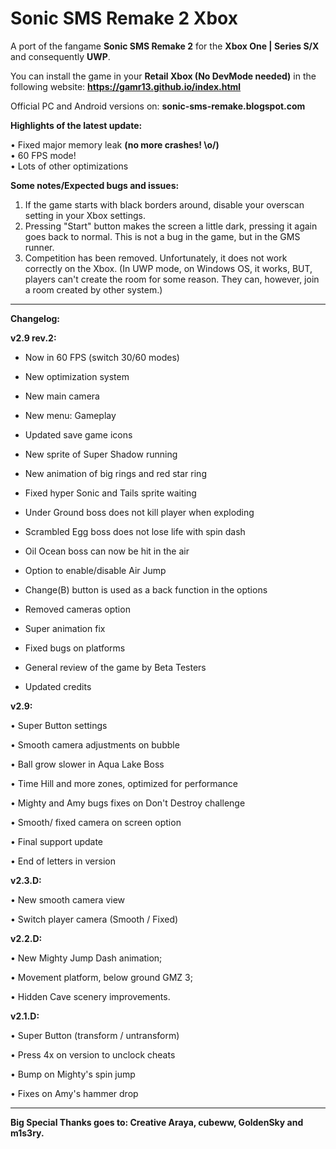 # Sonic SMS Remake 2 Xbox

A port of the fangame **Sonic SMS Remake 2** for the **Xbox One | Series S/X** and consequently **UWP**.

You can install the game in your **Retail Xbox (No DevMode needed)** in the following website: **https://gamr13.github.io/index.html**

Official PC and Android versions on: **sonic-sms-remake.blogspot.com**

**Highlights of the latest update:**

• Fixed major memory leak **(no more crashes! \o/)**
<br>
• 60 FPS mode!
<br>
• Lots of other optimizations

**Some notes/Expected bugs and issues:**

1. If the game starts with black borders around, disable your overscan setting in your Xbox settings.
2. Pressing "Start" button makes the screen a little dark, pressing it again goes back to normal. This is not a bug in the game, but in the GMS runner.
3. Competition has been removed. Unfortunately, it does not work correctly on the Xbox.
(In UWP mode, on Windows OS, it works, BUT, players can't create the room for some reason. They can, however, join a room created by other system.)

--------------------

**Changelog:**


**v2.9 rev.2:**

- Now in 60 FPS (switch 30/60 modes)

- New optimization system

- New main camera

- New menu: Gameplay

- Updated save game icons

- New sprite of Super Shadow running

- New animation of big rings and red star ring

- Fixed hyper Sonic and Tails sprite waiting

- Under Ground boss does not kill player when exploding

- Scrambled Egg boss does not lose life with spin dash

- Oil Ocean boss can now be hit in the air

- Option to enable/disable Air Jump

- Change(B) button is used as a back function in the options

- Removed cameras option

- Super animation fix

- Fixed bugs on platforms

- General review of the game by Beta Testers

- Updated credits


**v2.9:**

• Super Button settings

• Smooth camera adjustments on bubble

• Ball grow slower in Aqua Lake Boss

• Time Hill and more zones, optimized for performance

• Mighty and Amy bugs fixes on Don't Destroy challenge

• Smooth/ fixed camera on screen option

• Final support update

• End of letters in version


**v2.3.D:**

• New smooth camera view

• Switch player camera (Smooth / Fixed)


**v2.2.D:**

• New Mighty Jump Dash animation;

• Movement platform, below ground GMZ 3;

• Hidden Cave scenery improvements.


**v2.1.D:**

• Super Button (transform / untransform)

• Press 4x on version to unclock cheats

• Bump on Mighty's spin jump

• Fixes on Amy's hammer drop

--------------------

**Big Special Thanks goes to: Creative Araya, cubeww, GoldenSky and m1s3ry.**
